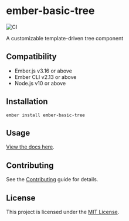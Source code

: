 ember-basic-tree
==============================================================================

![CI](https://github.com/dwickern/ember-basic-tree/workflows/CI/badge.svg)

A customizable template-driven tree component

Compatibility
------------------------------------------------------------------------------

* Ember.js v3.16 or above
* Ember CLI v2.13 or above
* Node.js v10 or above


Installation
------------------------------------------------------------------------------

```
ember install ember-basic-tree
```


Usage
------------------------------------------------------------------------------

[View the docs here](https://dwickern.github.io/ember-basic-tree/).


Contributing
------------------------------------------------------------------------------

See the [Contributing](CONTRIBUTING.md) guide for details.


License
------------------------------------------------------------------------------

This project is licensed under the [MIT License](LICENSE.md).
